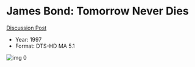 # James Bond: Tomorrow Never Dies

[Discussion Post](https://www.avsforum.com/threads/bass-eq-for-filtered-movies.2995212/post-56957262)

* Year: 1997
* Format: DTS-HD MA 5.1

![img 0](https://i.imgur.com/2hLBNZw.jpg)

